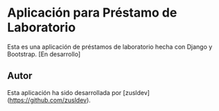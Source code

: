 # Aplicación para Préstamo de Laboratorio

Esta es una aplicación de préstamos de laboratorio hecha con Django y Bootstrap.
[En desarrollo]

## Autor

Esta aplicación ha sido desarrollada por [zusldev] (https://github.com/zusldev).
